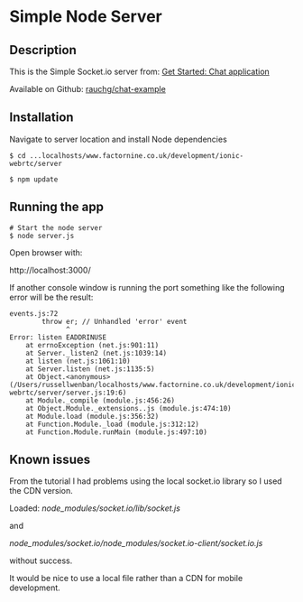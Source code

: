 # Simple Node Server

## Description

This is the Simple Socket.io server from: [Get Started: Chat application](http://socket.io/get-started/chat/)

Available on Github: [rauchg/chat-example](https://github.com/rauchg/chat-example)


## Installation

Navigate to server location and install Node dependencies


```
$ cd ...localhosts/www.factornine.co.uk/development/ionic-webrtc/server

$ npm update

```


## Running the app

```
# Start the node server
$ node server.js
```

Open browser with:

http://localhost:3000/

If another console window is running the port something like the following error will be the result:

```
events.js:72
        throw er; // Unhandled 'error' event
              ^
Error: listen EADDRINUSE
    at errnoException (net.js:901:11)
    at Server._listen2 (net.js:1039:14)
    at listen (net.js:1061:10)
    at Server.listen (net.js:1135:5)
    at Object.<anonymous> (/Users/russellwenban/localhosts/www.factornine.co.uk/development/ionic-webrtc/server/server.js:19:6)
    at Module._compile (module.js:456:26)
    at Object.Module._extensions..js (module.js:474:10)
    at Module.load (module.js:356:32)
    at Function.Module._load (module.js:312:12)
    at Function.Module.runMain (module.js:497:10)
```


## Known issues

From the tutorial I had problems using the local socket.io library so I used the CDN version.

Loaded:
_node_modules/socket.io/lib/socket.js_

and

_node_modules/socket.io/node_modules/socket.io-client/socket.io.js_

without success.

It would be nice to use a local file rather than a CDN for mobile development.




